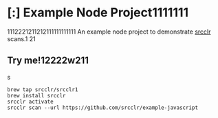# [:] Example Node Project1111111
1112221211212111111111111
An example node project to demonstrate [srcclr](https://www.srcclr.com) scans.1
21
## Try me!12222w211
s
```
brew tap srcclr/srcclr1
brew install srcclr
srcclr activate
srcclr scan --url https://github.com/srcclr/example-javascript
```
